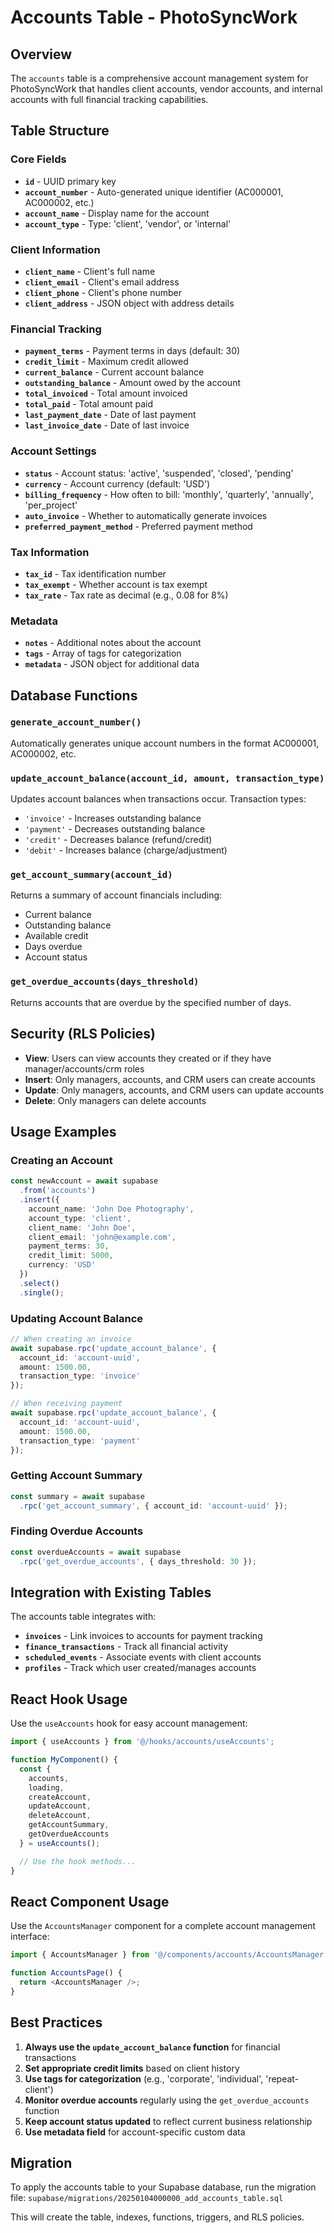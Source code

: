 # Accounts Table - PhotoSyncWork

## Overview

The `accounts` table is a comprehensive account management system for PhotoSyncWork that handles client accounts, vendor accounts, and internal accounts with full financial tracking capabilities.

## Table Structure

### Core Fields
- **`id`** - UUID primary key
- **`account_number`** - Auto-generated unique identifier (AC000001, AC000002, etc.)
- **`account_name`** - Display name for the account
- **`account_type`** - Type: 'client', 'vendor', or 'internal'

### Client Information
- **`client_name`** - Client's full name
- **`client_email`** - Client's email address
- **`client_phone`** - Client's phone number
- **`client_address`** - JSON object with address details

### Financial Tracking
- **`payment_terms`** - Payment terms in days (default: 30)
- **`credit_limit`** - Maximum credit allowed
- **`current_balance`** - Current account balance
- **`outstanding_balance`** - Amount owed by the account
- **`total_invoiced`** - Total amount invoiced
- **`total_paid`** - Total amount paid
- **`last_payment_date`** - Date of last payment
- **`last_invoice_date`** - Date of last invoice

### Account Settings
- **`status`** - Account status: 'active', 'suspended', 'closed', 'pending'
- **`currency`** - Account currency (default: 'USD')
- **`billing_frequency`** - How often to bill: 'monthly', 'quarterly', 'annually', 'per_project'
- **`auto_invoice`** - Whether to automatically generate invoices
- **`preferred_payment_method`** - Preferred payment method

### Tax Information
- **`tax_id`** - Tax identification number
- **`tax_exempt`** - Whether account is tax exempt
- **`tax_rate`** - Tax rate as decimal (e.g., 0.08 for 8%)

### Metadata
- **`notes`** - Additional notes about the account
- **`tags`** - Array of tags for categorization
- **`metadata`** - JSON object for additional data

## Database Functions

### `generate_account_number()`
Automatically generates unique account numbers in the format AC000001, AC000002, etc.

### `update_account_balance(account_id, amount, transaction_type)`
Updates account balances when transactions occur. Transaction types:
- `'invoice'` - Increases outstanding balance
- `'payment'` - Decreases outstanding balance
- `'credit'` - Decreases balance (refund/credit)
- `'debit'` - Increases balance (charge/adjustment)

### `get_account_summary(account_id)`
Returns a summary of account financials including:
- Current balance
- Outstanding balance
- Available credit
- Days overdue
- Account status

### `get_overdue_accounts(days_threshold)`
Returns accounts that are overdue by the specified number of days.

## Security (RLS Policies)

- **View**: Users can view accounts they created or if they have manager/accounts/crm roles
- **Insert**: Only managers, accounts, and CRM users can create accounts
- **Update**: Only managers, accounts, and CRM users can update accounts
- **Delete**: Only managers can delete accounts

## Usage Examples

### Creating an Account
```typescript
const newAccount = await supabase
  .from('accounts')
  .insert({
    account_name: 'John Doe Photography',
    account_type: 'client',
    client_name: 'John Doe',
    client_email: 'john@example.com',
    payment_terms: 30,
    credit_limit: 5000,
    currency: 'USD'
  })
  .select()
  .single();
```

### Updating Account Balance
```typescript
// When creating an invoice
await supabase.rpc('update_account_balance', {
  account_id: 'account-uuid',
  amount: 1500.00,
  transaction_type: 'invoice'
});

// When receiving payment
await supabase.rpc('update_account_balance', {
  account_id: 'account-uuid',
  amount: 1500.00,
  transaction_type: 'payment'
});
```

### Getting Account Summary
```typescript
const summary = await supabase
  .rpc('get_account_summary', { account_id: 'account-uuid' });
```

### Finding Overdue Accounts
```typescript
const overdueAccounts = await supabase
  .rpc('get_overdue_accounts', { days_threshold: 30 });
```

## Integration with Existing Tables

The accounts table integrates with:
- **`invoices`** - Link invoices to accounts for payment tracking
- **`finance_transactions`** - Track all financial activity
- **`scheduled_events`** - Associate events with client accounts
- **`profiles`** - Track which user created/manages accounts

## React Hook Usage

Use the `useAccounts` hook for easy account management:

```typescript
import { useAccounts } from '@/hooks/accounts/useAccounts';

function MyComponent() {
  const {
    accounts,
    loading,
    createAccount,
    updateAccount,
    deleteAccount,
    getAccountSummary,
    getOverdueAccounts
  } = useAccounts();

  // Use the hook methods...
}
```

## React Component Usage

Use the `AccountsManager` component for a complete account management interface:

```typescript
import { AccountsManager } from '@/components/accounts/AccountsManager';

function AccountsPage() {
  return <AccountsManager />;
}
```

## Best Practices

1. **Always use the `update_account_balance` function** for financial transactions
2. **Set appropriate credit limits** based on client history
3. **Use tags for categorization** (e.g., 'corporate', 'individual', 'repeat-client')
4. **Monitor overdue accounts** regularly using the `get_overdue_accounts` function
5. **Keep account status updated** to reflect current business relationship
6. **Use metadata field** for account-specific custom data

## Migration

To apply the accounts table to your Supabase database, run the migration file:
`supabase/migrations/20250104000000_add_accounts_table.sql`

This will create the table, indexes, functions, triggers, and RLS policies.
